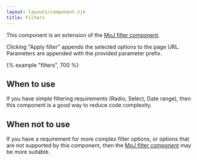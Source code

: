 ```yaml
---
layout: layouts/component.njk
title: Filters
---
```


This component is an extension of the [MoJ filter component](https://design-patterns.service.justice.gov.uk/components/filter/).

Clicking "Apply filter" appends the selected options to the page URL. Parameters are appended with the provided parameter prefix. 

{% example "filters", 700 %}

## When to use

If you have simple filtering requirements (Radio, Select, Date range), then this component is a good way to reduce code complexity.

## When not to use

If you have a requirement for more complex filter options, or options that are not supported by this component, then the [MoJ filter component](https://design-patterns.service.justice.gov.uk/components/filter/) may be more suitable.
